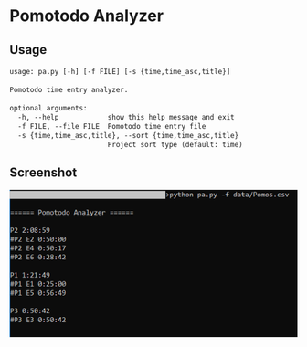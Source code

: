 # Pomotodo Analyzer

## Usage

```
usage: pa.py [-h] [-f FILE] [-s {time,time_asc,title}]

Pomotodo time entry analyzer.

optional arguments:
  -h, --help            show this help message and exit
  -f FILE, --file FILE  Pomotodo time entry file
  -s {time,time_asc,title}, --sort {time,time_asc,title}
                        Project sort type (default: time)
```

## Screenshot

![](screenshot.png)
